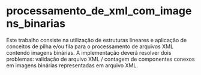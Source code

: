 # processamento_de_xml_com_imagens_binarias
Este trabalho consiste na utilização de estruturas lineares e aplicação de conceitos de pilha e/ou fila para o processamento de arquivos XML contendo imagens binárias. A implementação deverá resolver dois problemas: validação de arquivo XML / contagem de componentes conexos em imagens binárias representadas em arquivo XML.
